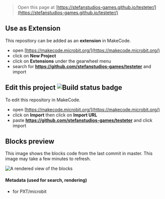 
> Open this page at [https://stefanstudios-games.github.io/testeter/](https://stefanstudios-games.github.io/testeter/)

## Use as Extension

This repository can be added as an **extension** in MakeCode.

* open [https://makecode.microbit.org/](https://makecode.microbit.org/)
* click on **New Project**
* click on **Extensions** under the gearwheel menu
* search for **https://github.com/stefanstudios-games/testeter** and import

## Edit this project ![Build status badge](https://github.com/stefanstudios-games/testeter/workflows/MakeCode/badge.svg)

To edit this repository in MakeCode.

* open [https://makecode.microbit.org/](https://makecode.microbit.org/)
* click on **Import** then click on **Import URL**
* paste **https://github.com/stefanstudios-games/testeter** and click import

## Blocks preview

This image shows the blocks code from the last commit in master.
This image may take a few minutes to refresh.

![A rendered view of the blocks](https://github.com/stefanstudios-games/testeter/raw/master/.github/makecode/blocks.png)

#### Metadata (used for search, rendering)

* for PXT/microbit
<script src="https://makecode.com/gh-pages-embed.js"></script><script>makeCodeRender("{{ site.makecode.home_url }}", "{{ site.github.owner_name }}/{{ site.github.repository_name }}");</script>
